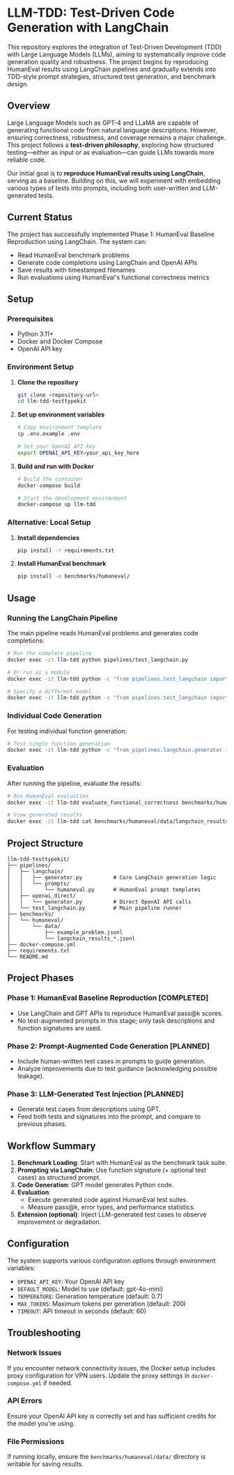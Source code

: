 # LLM-TDD: Test-Driven Code Generation with LangChain

This repository explores the integration of Test-Driven Development (TDD) with Large Language Models (LLMs), aiming to systematically improve code generation quality and robustness. The project begins by reproducing HumanEval results using LangChain pipelines and gradually extends into TDD-style prompt strategies, structured test generation, and benchmark design.

## Overview

Large Language Models such as GPT-4 and LLaMA are capable of generating functional code from natural language descriptions. However, ensuring correctness, robustness, and coverage remains a major challenge. This project follows a **test-driven philosophy**, exploring how structured testing—either as input or as evaluation—can guide LLMs towards more reliable code.

Our initial goal is to **reproduce HumanEval results using LangChain**, serving as a baseline. Building on this, we will experiment with embedding various types of tests into prompts, including both user-written and LLM-generated tests.

## Current Status

The project has successfully implemented Phase 1: HumanEval Baseline Reproduction using LangChain. The system can:

- Read HumanEval benchmark problems
- Generate code completions using LangChain and OpenAI APIs
- Save results with timestamped filenames
- Run evaluations using HumanEval's functional correctness metrics

## Setup

### Prerequisites

- Python 3.11+
- Docker and Docker Compose
- OpenAI API key

### Environment Setup

1. **Clone the repository**
   ```bash
   git clone <repository-url>
   cd llm-tdd-testtypekit
   ```

2. **Set up environment variables**
   ```bash
   # Copy environment template
   cp .env.example .env
   
   # Set your OpenAI API key
   export OPENAI_API_KEY=your_api_key_here
   ```

3. **Build and run with Docker**
   ```bash
   # Build the container
   docker-compose build
   
   # Start the development environment
   docker-compose up llm-tdd
   ```

### Alternative: Local Setup

1. **Install dependencies**
   ```bash
   pip install -r requirements.txt
   ```

2. **Install HumanEval benchmark**
   ```bash
   pip install -e benchmarks/humaneval/
   ```

## Usage

### Running the LangChain Pipeline

The main pipeline reads HumanEval problems and generates code completions:

```bash
# Run the complete pipeline
docker exec -it llm-tdd python pipelines/test_langchain.py

# Or run as a module
docker exec -it llm-tdd python -c "from pipelines.test_langchain import run_langchain_pipeline; run_langchain_pipeline()"

# Specify a different model
docker exec -it llm-tdd python -c "from pipelines.test_langchain import run_langchain_pipeline; run_langchain_pipeline(model='gpt-4')"
```

### Individual Code Generation

For testing individual function generation:

```bash
# Test single function generation
docker exec -it llm-tdd python -c "from pipelines.langchain.generator import generate_one_completion_langchain; print(generate_one_completion_langchain('def add(a, b):'))"
```

### Evaluation

After running the pipeline, evaluate the results:

```bash
# Run HumanEval evaluation
docker exec -it llm-tdd evaluate_functional_correctness benchmarks/humaneval/data/langchain_results_gpt_4o_mini_YYYYMMDD_HHMMSS.jsonl --problem_file=benchmarks/humaneval/data/example_problem.jsonl

# View generated results
docker exec -it llm-tdd cat benchmarks/humaneval/data/langchain_results_gpt_4o_mini_YYYYMMDD_HHMMSS.jsonl
```

## Project Structure

```
llm-tdd-testtypekit/
├── pipelines/
│   ├── langchain/
│   │   ├── generator.py          # Core LangChain generation logic
│   │   └── prompts/
│   │       └── humaneval.py      # HumanEval prompt templates
│   ├── openai_direct/
│   │   └── generator.py          # Direct OpenAI API calls
│   └── test_langchain.py         # Main pipeline runner
├── benchmarks/
│   └── humaneval/
│       └── data/
│           ├── example_problem.jsonl
│           └── langchain_results_*.jsonl
├── docker-compose.yml
├── requirements.txt
└── README.md
```

## Project Phases

### Phase 1: HumanEval Baseline Reproduction [COMPLETED]

- Use LangChain and GPT APIs to reproduce HumanEval pass@k scores.
- No test-augmented prompts in this stage; only task descriptions and function signatures are used.

### Phase 2: Prompt-Augmented Code Generation [PLANNED]

- Include human-written test cases in prompts to guide generation.
- Analyze improvements due to test guidance (acknowledging possible leakage).

### Phase 3: LLM-Generated Test Injection [PLANNED]

- Generate test cases from descriptions using GPT.
- Feed both tests and signatures into the prompt, and compare to previous phases.

## Workflow Summary

1. **Benchmark Loading**: Start with HumanEval as the benchmark task suite.
2. **Prompting via LangChain**: Use function signature (+ optional test cases) as structured prompt.
3. **Code Generation**: GPT model generates Python code.
4. **Evaluation**:
   - Execute generated code against HumanEval test suites.
   - Measure pass@k, error types, and performance statistics.
5. **Extension (optional)**: Inject LLM-generated test cases to observe improvement or degradation.

## Configuration

The system supports various configuration options through environment variables:

- `OPENAI_API_KEY`: Your OpenAI API key
- `DEFAULT_MODEL`: Model to use (default: gpt-4o-mini)
- `TEMPERATURE`: Generation temperature (default: 0.7)
- `MAX_TOKENS`: Maximum tokens per generation (default: 200)
- `TIMEOUT`: API timeout in seconds (default: 60)

## Troubleshooting

### Network Issues
If you encounter network connectivity issues, the Docker setup includes proxy configuration for VPN users. Update the proxy settings in `docker-compose.yml` if needed.

### API Errors
Ensure your OpenAI API key is correctly set and has sufficient credits for the model you're using.

### File Permissions
If running locally, ensure the `benchmarks/humaneval/data/` directory is writable for saving results.